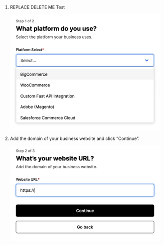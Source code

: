 1. REPLACE DELETE ME Test

   ![Platform page](/reusables/for-developers/images/bcwc03.png)

2. Add the domain of your business website and click “Continue”.

   ![Website URL page](/reusables/for-developers/images/bcwc04.png)
